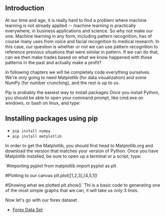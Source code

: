 ## Introduction 
At our time and age, it is really hard to find a problem where machine learning is not already applied -- machine learning is practically everywhere, in business applications and science.
So why not make our one. 
Machine learning in any form, including pattern recognition, has of course many uses from voice and facial recognition to medical research.
In this case, our question is whether or not we can use pattern recognition to reference previous situations that were similar in pattern.
If we can do that, can we then make trades based on what we know happened with those patterns in the past and actually make a profit?


In following chapters we will be completely code everything ourselves. We're only going to need Matplotlib (for data visualization) and some NumPy (for number crunching), and the rest is up to us.

Pip is probably the easiest way to install packages Once you install Python, you should be able to open your command prompt, like cmd.exe on windows, or bash on linux, and type:

## Installing packages using pip
* `pip install numpy`
* `pip install matplotlib`

In order to get the Matplotlib, you should first head to Matplotlib.org and download the version that matches your version of Python.
Once you have Matplotlib installed, be sure to open up a terminal or a script, type:

`#Importing pyplot
from matplotlib import pyplot as plt

#Plotting to our canvas
plt.plot([1,2,3],[4,5,1])

#Showing what we plotted
plt.show()`
Thi is a basic code to generating one of the most simple graphs that we can, it will take us only 3 lines.

Now let's go with our forex dataset .
* [Forex Data Set ](https://pythonprogramming.net/static/downloads/forex-hft-pattern-recognition/GBPUSD.zip)



